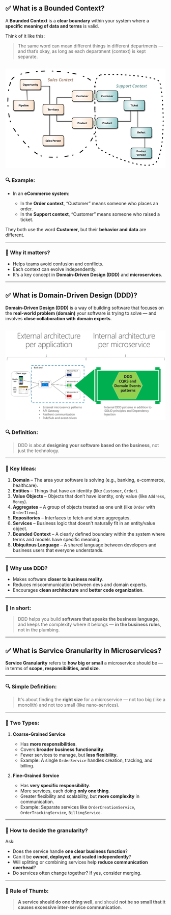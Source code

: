 ## ✅ **What is a Bounded Context?**

A **Bounded Context** is a **clear boundary** within your system where a **specific meaning of data and terms** is valid.

Think of it like this:

> The same word can mean different things in different departments — and that’s okay, as long as each department (context) is kept separate.

![bounded context](../img/bounded-context.png)
---

### 🔍 Example:

* In an **eCommerce system**:

  * In the **Order context**, “Customer” means someone who places an order.
  * In the **Support context**, “Customer” means someone who raised a ticket.

They both use the word **Customer**, but their **behavior and data** are different.

---

### 🧠 Why it matters?

* Helps teams avoid confusion and conflicts.
* Each context can evolve independently.
* It's a key concept in **Domain-Driven Design (DDD)** and **microservices**.

---
## ✅ What is Domain-Driven Design (DDD)?

**Domain-Driven Design (DDD)** is a way of building software that focuses on the **real-world problem (domain)** your software is trying to solve — and involves **close collaboration with domain experts**.

![ddd](../img/ddd.png)
---

### 🔍 Definition:

> DDD is about **designing your software based on the business**, not just the technology.

---

### 🧱 Key Ideas:

1. **Domain** – The area your software is solving (e.g., banking, e-commerce, healthcare).
2. **Entities** – Things that have an identity (like `Customer`, `Order`).
3. **Value Objects** – Objects that don’t have identity, only value (like `Address`, `Money`).
4. **Aggregates** – A group of objects treated as one unit (like `Order` with `OrderItems`).
5. **Repositories** – Interfaces to fetch and store aggregates.
6. **Services** – Business logic that doesn't naturally fit in an entity/value object.
7. **Bounded Context** – A clearly defined boundary within the system where terms and models have specific meaning.
8. **Ubiquitous Language** – A shared language between developers and business users that everyone understands.

---

### 🎯 Why use DDD?

* Makes software **closer to business reality**.
* Reduces miscommunication between devs and domain experts.
* Encourages **clean architecture** and **better code organization**.

---

### 🧠 In short:

> DDD helps you build **software that speaks the business language**, and keeps the complexity where it belongs — **in the business rules**, not in the plumbing.

---

## ✅ What is **Service Granularity** in Microservices?

**Service Granularity** refers to **how big or small** a microservice should be — in terms of **scope, responsibilities, and size**.

---

### 🔍 Simple Definition:

> It's about finding the **right size** for a microservice — not too big (like a monolith) and not too small (like nano-services).

---

### 🧱 Two Types:

1. **Coarse-Grained Service**

   * Has **more responsibilities**.
   * Covers **broader business functionality**.
   * Fewer services to manage, but **less flexibility**.
   * Example: A single `OrderService` handles creation, tracking, and billing.

2. **Fine-Grained Service**

   * Has **very specific responsibility**.
   * More services, each doing **only one thing**.
   * Greater flexibility and scalability, but **more complexity** in communication.
   * Example: Separate services like `OrderCreationService`, `OrderTrackingService`, `BillingService`.

---

### 🎯 How to decide the granularity?

Ask:

* Does the service handle **one clear business function**?
* Can it be **owned, deployed, and scaled independently**?
* Will splitting or combining services help **reduce communication overhead**?
* Do services often change together? If yes, consider merging.

---

### 🧠 Rule of Thumb:

> **A service should do one thing well**, and should **not be so small that it causes excessive inter-service communication**.

